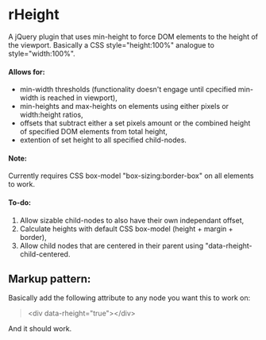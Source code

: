 # rHeight

A jQuery plugin that uses min-height to force DOM elements to the height of the viewport. Basically a CSS style="height:100%" analogue to style="width:100%".

#### Allows for:

- min-width thresholds (functionality doesn't engage until cpecified min-width is reached in viewport),
- min-heights and max-heights on elements using either pixels or width:height ratios,
- offsets that subtract either a set pixels amount or the combined height of specified DOM elements from total height,
- extention of set height to all specified child-nodes.

#### Note: 

Currently requires CSS box-model "box-sizing:border-box" on all elements to work.

#### To-do:

1. Allow sizable child-nodes to also have their own independant offset,
2. Calculate heights with default CSS box-model (height + margin + border),
3. Allow child nodes that are centered in their parent using "data-rheight-child-centered.

## Markup pattern:

Basically add the following attribute to any node you want this to work on:

> &lt;div data-rheight="true"&gt;&lt;/div&gt;

And it should work. 

